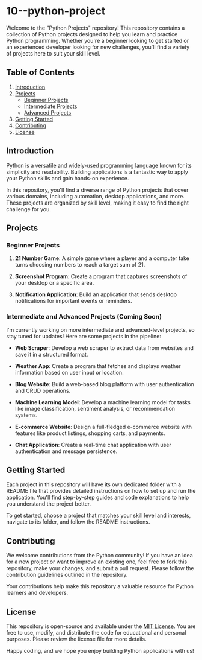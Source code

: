 # 10--python-project

Welcome to the "Python Projects" repository! This repository contains a collection of Python projects designed to help you learn and practice Python programming. Whether you're a beginner looking to get started or an experienced developer looking for new challenges, you'll find a variety of projects here to suit your skill level.

## Table of Contents

1. [Introduction](#introduction)
2. [Projects](#projects)
   - [Beginner Projects](#beginner-projects)
   - [Intermediate Projects](#intermediate-projects)
   - [Advanced Projects](#advanced-projects)
3. [Getting Started](#getting-started)
4. [Contributing](#contributing)
5. [License](#license)

## Introduction

Python is a versatile and widely-used programming language known for its simplicity and readability. Building applications is a fantastic way to apply your Python skills and gain hands-on experience.

In this repository, you'll find a diverse range of Python projects that cover various domains, including automation, desktop applications, and more. These projects are organized by skill level, making it easy to find the right challenge for you.

## Projects

### Beginner Projects

1. **21 Number Game**: A simple game where a player and a computer take turns choosing numbers to reach a target sum of 21.

2. **Screenshot Program**: Create a program that captures screenshots of your desktop or a specific area.

3. **Notification Application**: Build an application that sends desktop notifications for important events or reminders.

### Intermediate and Advanced Projects (Coming Soon)

I'm currently working on more intermediate and advanced-level projects, so stay tuned for updates! Here are some projects in the pipeline:

- **Web Scraper**: Develop a web scraper to extract data from websites and save it in a structured format.

- **Weather App**: Create a program that fetches and displays weather information based on user input or location.

- **Blog Website**: Build a web-based blog platform with user authentication and CRUD operations.

- **Machine Learning Model**: Develop a machine learning model for tasks like image classification, sentiment analysis, or recommendation systems.

- **E-commerce Website**: Design a full-fledged e-commerce website with features like product listings, shopping carts, and payments.

- **Chat Application**: Create a real-time chat application with user authentication and message persistence.

## Getting Started

Each project in this repository will have its own dedicated folder with a README file that provides detailed instructions on how to set up and run the application. You'll find step-by-step guides and code explanations to help you understand the project better.

To get started, choose a project that matches your skill level and interests, navigate to its folder, and follow the README instructions.

## Contributing

We welcome contributions from the Python community! If you have an idea for a new project or want to improve an existing one, feel free to fork this repository, make your changes, and submit a pull request. Please follow the contribution guidelines outlined in the repository.

Your contributions help make this repository a valuable resource for Python learners and developers.

## License

This repository is open-source and available under the [MIT License](LICENSE). You are free to use, modify, and distribute the code for educational and personal purposes. Please review the license file for more details.

Happy coding, and we hope you enjoy building Python applications with us!
